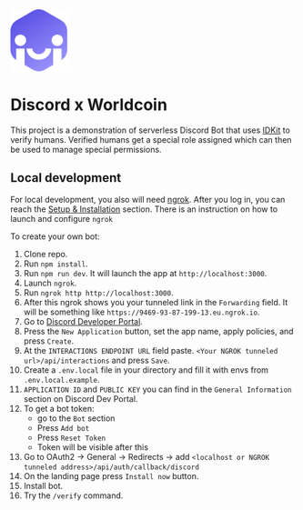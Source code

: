 <img src="./public/images/logo.png" alt="World ID Discord Bot logo" width="100" />

# Discord x Worldcoin

This project is a demonstration of serverless Discord Bot that uses [IDKit](https://github.com/worldcoin/idkit-js/) to verify humans. Verified humans get a special role assigned which can then be used to manage special permissions.

## Local development

For local development, you also will need [ngrok](https://ngrok.com/). After you log in, you can reach the [Setup & Installation](https://dashboard.ngrok.com/get-started/setup) section. There is an instruction on how to launch and configure `ngrok`

To create your own bot:

1. Clone repo.
2. Run `npm install`.
3. Run `npm run dev`. It will launch the app at `http://localhost:3000`.
4. Launch `ngrok`.
5. Run `ngrok http http://localhost:3000`.
6. After this ngrok shows you your tunneled link in the `Forwarding` field. It will be something like `https://9469-93-87-199-13.eu.ngrok.io`.
7. Go to [Discord Developer Portal](https://discord.com/developers).
8. Press the `New Application` button, set the app name, apply policies, and press `Create`.
9. At the `INTERACTIONS ENDPOINT URL` field paste.
   `<Your NGROK tunneled url>/api/interactions` and press `Save`.
10. Create a `.env.local` file in your directory and fill it with envs from `.env.local.example`.
11. `APPLICATION ID` and `PUBLIC KEY` you can find in the `General Information` section on Discord Dev Portal.
12. To get a bot token:
    - go to the `Bot` section
    - Press `Add bot`
    - Press `Reset Token`
    - Token will be visible after this
13. Go to OAuth2 -> General -> Redirects -> add `<localhost or NGROK tunneled address>/api/auth/callback/discord`
14. On the landing page press `Install now` button.
15. Install bot.
16. Try the `/verify` command.
